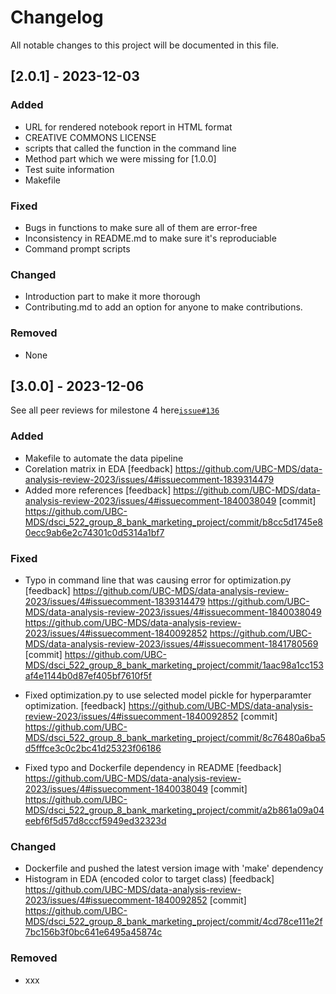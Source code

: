 # Changelog

All notable changes to this project will be documented in this file.


## [2.0.1] - 2023-12-03

### Added

- URL for rendered notebook report in HTML format
- CREATIVE COMMONS LICENSE
- scripts that called the function in the command line
- Method part which we were missing for [1.0.0]
- Test suite information
- Makefile

### Fixed

- Bugs in functions to make sure all of them are error-free
- Inconsistency in README.md to make sure it's reproduciable
- Command prompt scripts

### Changed

- Introduction part to make it more thorough
- Contributing.md to add an option for anyone to make contributions.


### Removed

- None

## [3.0.0] - 2023-12-06

See all peer reviews for milestone 4 here[`issue#136`](https://github.com/UBC-MDS/dsci_522_group_8_bank_marketing_project/issues/136)

### Added

- Makefile to automate the data pipeline
- Corelation matrix in EDA
[feedback] https://github.com/UBC-MDS/data-analysis-review-2023/issues/4#issuecomment-1839314479
- Added more references
[feedback] https://github.com/UBC-MDS/data-analysis-review-2023/issues/4#issuecomment-1840038049
[commit] https://github.com/UBC-MDS/dsci_522_group_8_bank_marketing_project/commit/b8cc5d1745e80ecc9ab6e2c74301c0d5314a1bf7

### Fixed

- Typo in command line that was causing error for optimization.py
[feedback] https://github.com/UBC-MDS/data-analysis-review-2023/issues/4#issuecomment-1839314479
https://github.com/UBC-MDS/data-analysis-review-2023/issues/4#issuecomment-1840038049
https://github.com/UBC-MDS/data-analysis-review-2023/issues/4#issuecomment-1840092852
https://github.com/UBC-MDS/data-analysis-review-2023/issues/4#issuecomment-1841780569
[commit] https://github.com/UBC-MDS/dsci_522_group_8_bank_marketing_project/commit/1aac98a1cc153af4e1144b0d87ef405bf7610f5f

- Fixed optimization.py to use selected model pickle for hyperparamter optimization.
[feedback] https://github.com/UBC-MDS/data-analysis-review-2023/issues/4#issuecomment-1840092852
[commit] https://github.com/UBC-MDS/dsci_522_group_8_bank_marketing_project/commit/8c76480a6ba5d5fffce3c0c2bc41d25323f06186

- Fixed typo and Dockerfile dependency in README
[feedback] https://github.com/UBC-MDS/data-analysis-review-2023/issues/4#issuecomment-1840038049
[commit] https://github.com/UBC-MDS/dsci_522_group_8_bank_marketing_project/commit/a2b861a09a04eebf6f5d57d8cccf5949ed32323d

### Changed

- Dockerfile and pushed the latest version image with 'make' dependency
- Histogram in EDA (encoded color to target class)
[feedback] https://github.com/UBC-MDS/data-analysis-review-2023/issues/4#issuecomment-1840092852
[commit] https://github.com/UBC-MDS/dsci_522_group_8_bank_marketing_project/commit/4cd78ce111e2f7bc156b3f0bc641e6495a45874c

### Removed

- xxx


